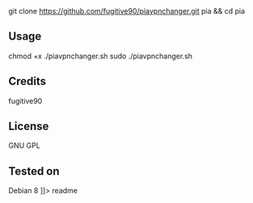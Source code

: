 <snippet>
  <content><![CDATA[
# PIAVPNCHANGER
Simple script for fetching PrivateInternetAccess server lists, parse it through script, ping all servers, and based on lowest ping 
creates OpenVPN config and connects to it.
At the end, it is possible to save all configs to a custom directory for later use.
## Installation
Clone git repo 

git clone https://github.com/fugitive90/piavpnchanger.git pia &&  cd pia

## Usage

chmod +x ./piavpnchanger.sh
sudo ./piavpnchanger.sh

## Credits
fugitive90
## License

GNU GPL

## Tested on
Debian 8
]]></content>
  <tabTrigger>readme</tabTrigger>
</snippet>
